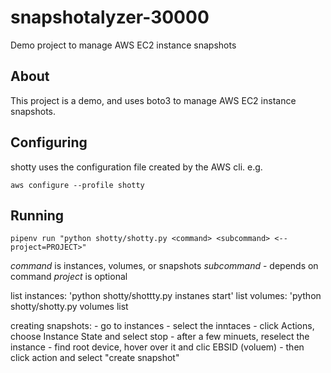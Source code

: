 # snapshotalyzer-30000

Demo project to manage AWS EC2 instance snapshots

## About

This project is a demo, and uses boto3 to manage AWS EC2 instance snapshots.

## Configuring

shotty uses the configuration file created by the AWS cli. e.g.

`aws configure --profile shotty`

## Running

`pipenv run "python shotty/shotty.py <command> <subcommand> <--project=PROJECT>"`

_command_ is instances, volumes, or snapshots
_subcommand_ - depends on command
_project_ is optional

list instances: 'python shotty/shottty.py instanes start'
list volumes: 'python shotty/shotty.py volumes list

creating snapshots: - go to instances - select the inntaces - click Actions, choose Instance State and select stop - after a few minuets, reselect the instance - find root device, hover over it and clic EBSID (voluem) - then click action and select "create snapshot"
